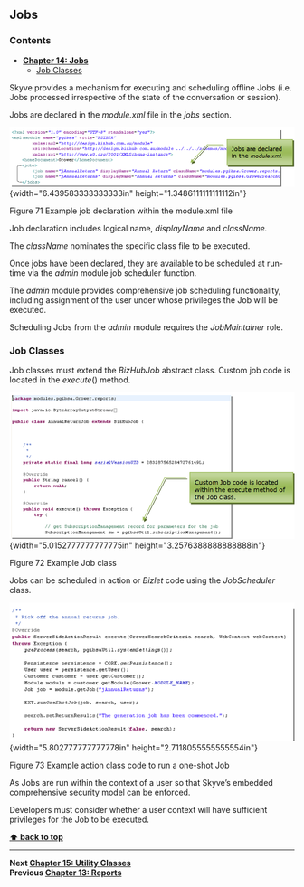 ## Jobs

### Contents

* **[Chapter 14: Jobs](#jobs)**
  * [Job Classes](#job-classes)

Skyve provides a mechanism for executing and scheduling offline Jobs
(i.e. Jobs processed irrespective of the state of the conversation or
session).

Jobs are declared in the *module.xml* file in the *jobs* section.

![](media/image142.png){width="6.439583333333333in"
height="1.3486111111111112in"}

Figure 71 Example job declaration within the module.xml file

Job declaration includes logical name, *displayName* and *className.*

The *className* nominates the specific class file to be executed.

Once jobs have been declared, they are available to be scheduled at
run-time via the *admin* module job scheduler function.

The *admin* module provides comprehensive job scheduling functionality,
including assignment of the user under whose privileges the Job will be
executed.

Scheduling Jobs from the *admin* module requires the *JobMaintainer*
role.

### Job Classes

Job classes must extend the *BizHubJob* abstract class. Custom job code
is located in the *execute*() method.

![](media/image143.png){width="5.0152777777777775in"
height="3.2576388888888888in"}

Figure 72 Example Job class

Jobs can be scheduled in action or *Bizlet* code using the
*JobScheduler* class.

![](media/image144.png){width="5.802777777777778in"
height="2.7118055555555554in"}

Figure 73 Example action class code to run a one-shot Job

As Jobs are run within the context of a user so that Skyve’s embedded
comprehensive security model can be enforced.

Developers must consider whether a user context will have sufficient
privileges for the Job to be executed.

**[⬆ back to top](#contents)**

---
**Next [Chapter 15: Utility Classes](./../chapters/utility-classes.md)**  
**Previous [Chapter 13: Reports](./../chapters/reports.md)**
